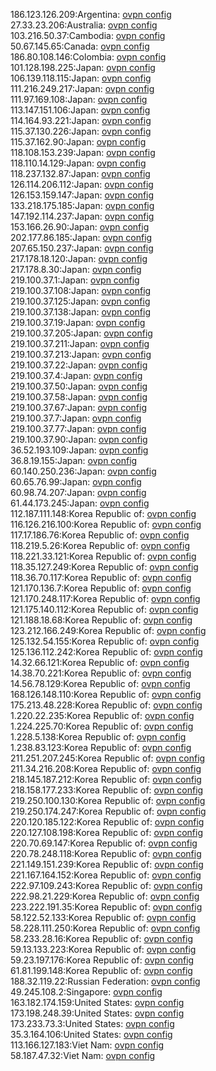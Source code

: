 186.123.126.209:Argentina: [ovpn config](vpn/186_123_126_209.ovpn)  
27.33.23.206:Australia: [ovpn config](vpn/27_33_23_206.ovpn)  
103.216.50.37:Cambodia: [ovpn config](vpn/103_216_50_37.ovpn)  
50.67.145.65:Canada: [ovpn config](vpn/50_67_145_65.ovpn)  
186.80.108.146:Colombia: [ovpn config](vpn/186_80_108_146.ovpn)  
101.128.198.225:Japan: [ovpn config](vpn/101_128_198_225.ovpn)  
106.139.118.115:Japan: [ovpn config](vpn/106_139_118_115.ovpn)  
111.216.249.217:Japan: [ovpn config](vpn/111_216_249_217.ovpn)  
111.97.169.108:Japan: [ovpn config](vpn/111_97_169_108.ovpn)  
113.147.151.106:Japan: [ovpn config](vpn/113_147_151_106.ovpn)  
114.164.93.221:Japan: [ovpn config](vpn/114_164_93_221.ovpn)  
115.37.130.226:Japan: [ovpn config](vpn/115_37_130_226.ovpn)  
115.37.162.90:Japan: [ovpn config](vpn/115_37_162_90.ovpn)  
118.108.153.239:Japan: [ovpn config](vpn/118_108_153_239.ovpn)  
118.110.14.129:Japan: [ovpn config](vpn/118_110_14_129.ovpn)  
118.237.132.87:Japan: [ovpn config](vpn/118_237_132_87.ovpn)  
126.114.206.112:Japan: [ovpn config](vpn/126_114_206_112.ovpn)  
126.153.159.147:Japan: [ovpn config](vpn/126_153_159_147.ovpn)  
133.218.175.185:Japan: [ovpn config](vpn/133_218_175_185.ovpn)  
147.192.114.237:Japan: [ovpn config](vpn/147_192_114_237.ovpn)  
153.166.26.90:Japan: [ovpn config](vpn/153_166_26_90.ovpn)  
202.177.86.185:Japan: [ovpn config](vpn/202_177_86_185.ovpn)  
207.65.150.237:Japan: [ovpn config](vpn/207_65_150_237.ovpn)  
217.178.18.120:Japan: [ovpn config](vpn/217_178_18_120.ovpn)  
217.178.8.30:Japan: [ovpn config](vpn/217_178_8_30.ovpn)  
219.100.37.1:Japan: [ovpn config](vpn/219_100_37_1.ovpn)  
219.100.37.108:Japan: [ovpn config](vpn/219_100_37_108.ovpn)  
219.100.37.125:Japan: [ovpn config](vpn/219_100_37_125.ovpn)  
219.100.37.138:Japan: [ovpn config](vpn/219_100_37_138.ovpn)  
219.100.37.19:Japan: [ovpn config](vpn/219_100_37_19.ovpn)  
219.100.37.205:Japan: [ovpn config](vpn/219_100_37_205.ovpn)  
219.100.37.211:Japan: [ovpn config](vpn/219_100_37_211.ovpn)  
219.100.37.213:Japan: [ovpn config](vpn/219_100_37_213.ovpn)  
219.100.37.22:Japan: [ovpn config](vpn/219_100_37_22.ovpn)  
219.100.37.4:Japan: [ovpn config](vpn/219_100_37_4.ovpn)  
219.100.37.50:Japan: [ovpn config](vpn/219_100_37_50.ovpn)  
219.100.37.58:Japan: [ovpn config](vpn/219_100_37_58.ovpn)  
219.100.37.67:Japan: [ovpn config](vpn/219_100_37_67.ovpn)  
219.100.37.7:Japan: [ovpn config](vpn/219_100_37_7.ovpn)  
219.100.37.77:Japan: [ovpn config](vpn/219_100_37_77.ovpn)  
219.100.37.90:Japan: [ovpn config](vpn/219_100_37_90.ovpn)  
36.52.193.109:Japan: [ovpn config](vpn/36_52_193_109.ovpn)  
36.8.19.155:Japan: [ovpn config](vpn/36_8_19_155.ovpn)  
60.140.250.236:Japan: [ovpn config](vpn/60_140_250_236.ovpn)  
60.65.76.99:Japan: [ovpn config](vpn/60_65_76_99.ovpn)  
60.98.74.207:Japan: [ovpn config](vpn/60_98_74_207.ovpn)  
61.44.173.245:Japan: [ovpn config](vpn/61_44_173_245.ovpn)  
112.187.111.148:Korea Republic of: [ovpn config](vpn/112_187_111_148.ovpn)  
116.126.216.100:Korea Republic of: [ovpn config](vpn/116_126_216_100.ovpn)  
117.17.186.76:Korea Republic of: [ovpn config](vpn/117_17_186_76.ovpn)  
118.219.5.26:Korea Republic of: [ovpn config](vpn/118_219_5_26.ovpn)  
118.221.33.121:Korea Republic of: [ovpn config](vpn/118_221_33_121.ovpn)  
118.35.127.249:Korea Republic of: [ovpn config](vpn/118_35_127_249.ovpn)  
118.36.70.117:Korea Republic of: [ovpn config](vpn/118_36_70_117.ovpn)  
121.170.136.7:Korea Republic of: [ovpn config](vpn/121_170_136_7.ovpn)  
121.170.248.117:Korea Republic of: [ovpn config](vpn/121_170_248_117.ovpn)  
121.175.140.112:Korea Republic of: [ovpn config](vpn/121_175_140_112.ovpn)  
121.188.18.68:Korea Republic of: [ovpn config](vpn/121_188_18_68.ovpn)  
123.212.166.249:Korea Republic of: [ovpn config](vpn/123_212_166_249.ovpn)  
125.132.54.155:Korea Republic of: [ovpn config](vpn/125_132_54_155.ovpn)  
125.136.112.242:Korea Republic of: [ovpn config](vpn/125_136_112_242.ovpn)  
14.32.66.121:Korea Republic of: [ovpn config](vpn/14_32_66_121.ovpn)  
14.38.70.221:Korea Republic of: [ovpn config](vpn/14_38_70_221.ovpn)  
14.56.78.129:Korea Republic of: [ovpn config](vpn/14_56_78_129.ovpn)  
168.126.148.110:Korea Republic of: [ovpn config](vpn/168_126_148_110.ovpn)  
175.213.48.228:Korea Republic of: [ovpn config](vpn/175_213_48_228.ovpn)  
1.220.22.235:Korea Republic of: [ovpn config](vpn/1_220_22_235.ovpn)  
1.224.225.70:Korea Republic of: [ovpn config](vpn/1_224_225_70.ovpn)  
1.228.5.138:Korea Republic of: [ovpn config](vpn/1_228_5_138.ovpn)  
1.238.83.123:Korea Republic of: [ovpn config](vpn/1_238_83_123.ovpn)  
211.251.207.245:Korea Republic of: [ovpn config](vpn/211_251_207_245.ovpn)  
211.34.216.208:Korea Republic of: [ovpn config](vpn/211_34_216_208.ovpn)  
218.145.187.212:Korea Republic of: [ovpn config](vpn/218_145_187_212.ovpn)  
218.158.177.233:Korea Republic of: [ovpn config](vpn/218_158_177_233.ovpn)  
219.250.100.130:Korea Republic of: [ovpn config](vpn/219_250_100_130.ovpn)  
219.250.174.247:Korea Republic of: [ovpn config](vpn/219_250_174_247.ovpn)  
220.120.185.122:Korea Republic of: [ovpn config](vpn/220_120_185_122.ovpn)  
220.127.108.198:Korea Republic of: [ovpn config](vpn/220_127_108_198.ovpn)  
220.70.69.147:Korea Republic of: [ovpn config](vpn/220_70_69_147.ovpn)  
220.78.248.118:Korea Republic of: [ovpn config](vpn/220_78_248_118.ovpn)  
221.149.151.239:Korea Republic of: [ovpn config](vpn/221_149_151_239.ovpn)  
221.167.164.152:Korea Republic of: [ovpn config](vpn/221_167_164_152.ovpn)  
222.97.109.243:Korea Republic of: [ovpn config](vpn/222_97_109_243.ovpn)  
222.98.21.229:Korea Republic of: [ovpn config](vpn/222_98_21_229.ovpn)  
223.222.191.35:Korea Republic of: [ovpn config](vpn/223_222_191_35.ovpn)  
58.122.52.133:Korea Republic of: [ovpn config](vpn/58_122_52_133.ovpn)  
58.228.111.250:Korea Republic of: [ovpn config](vpn/58_228_111_250.ovpn)  
58.233.28.16:Korea Republic of: [ovpn config](vpn/58_233_28_16.ovpn)  
59.13.133.223:Korea Republic of: [ovpn config](vpn/59_13_133_223.ovpn)  
59.23.197.176:Korea Republic of: [ovpn config](vpn/59_23_197_176.ovpn)  
61.81.199.148:Korea Republic of: [ovpn config](vpn/61_81_199_148.ovpn)  
188.32.119.22:Russian Federation: [ovpn config](vpn/188_32_119_22.ovpn)  
49.245.108.2:Singapore: [ovpn config](vpn/49_245_108_2.ovpn)  
163.182.174.159:United States: [ovpn config](vpn/163_182_174_159.ovpn)  
173.198.248.39:United States: [ovpn config](vpn/173_198_248_39.ovpn)  
173.233.73.3:United States: [ovpn config](vpn/173_233_73_3.ovpn)  
35.3.164.106:United States: [ovpn config](vpn/35_3_164_106.ovpn)  
113.166.127.183:Viet Nam: [ovpn config](vpn/113_166_127_183.ovpn)  
58.187.47.32:Viet Nam: [ovpn config](vpn/58_187_47_32.ovpn)  
